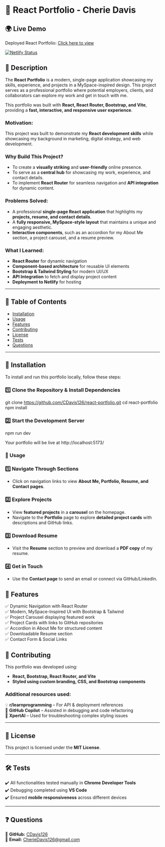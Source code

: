 # 🚀 React Portfolio - Cherie Davis

## 🌍 Live Demo  
Deployed React Portfolio: [Click here to view](https://67ad386a086c68b939a756a8--legendary-narwhal-1169f6.netlify.app/)

[![Netlify Status](https://api.netlify.com/api/v1/badges/b2d15881-6a13-4b17-a558-7895b1ccb46a/deploy-status)](https://app.netlify.com/sites/cheriedavisportfoilio/deploys)


## 📖 Description  
The **React Portfolio** is a modern, single-page application showcasing my skills, experience, and projects in a MySpace-inspired design. This project serves as a professional portfolio where potential employers, clients, and collaborators can explore my work and get in touch with me.

This portfolio was built with **React, React Router, Bootstrap, and Vite**, providing a **fast, interactive, and responsive user experience**.

### **Motivation:**  
This project was built to demonstrate my **React development skills** while showcasing my background in marketing, digital strategy, and web development.

### **Why Build This Project?**  
- To create a **visually striking** and **user-friendly** online presence.  
- To serve as a **central hub** for showcasing my work, experience, and contact details.  
- To implement **React Router** for seamless navigation and **API integration** for dynamic content.

### **Problems Solved:**  
- A professional **single-page React application** that highlights my **projects, resume, and contact details**.  
- A **fully responsive, MySpace-style layout** that maintains a unique and engaging aesthetic.  
- **Interactive components**, such as an accordion for my About Me section, a project carousel, and a resume preview.

### **What I Learned:**  
- **React Router** for dynamic navigation  
- **Component-based architecture** for reusable UI elements  
- **Bootstrap & Tailwind Styling** for modern UI/UX  
- **API Integration** to fetch and display project content  
- **Deployment to Netlify** for hosting  

---

## 📌 Table of Contents  
- [Installation](#installation)  
- [Usage](#usage)  
- [Features](#features)  
- [Contributing](#contributing)  
- [License](#license)  
- [Tests](#tests)  
- [Questions](#questions)  

---

## 🔧 Installation  
To install and run this portfolio locally, follow these steps:

### **1️⃣ Clone the Repository & Install Dependencies**  

git clone https://github.com/CDavis126/react-portfolio.git
cd react-portfolio
npm install

### **2️⃣ Start the Development Server**  

npm run dev

Your portfolio will be live at http://localhost:5173/

### 🎯 Usage  

### **1️⃣ Navigate Through Sections**  
- Click on navigation links to view **About Me, Portfolio, Resume, and Contact pages**.  

### **2️⃣ Explore Projects**  
- View **featured projects** in a **carousel** on the homepage.  
- Navigate to the **Portfolio** page to explore **detailed project cards** with descriptions and GitHub links.

### **3️⃣ Download Resume**  
- Visit the **Resume** section to preview and download a **PDF copy** of my resume.

### **4️⃣ Get in Touch**  
- Use the **Contact page** to send an email or connect via GitHub/LinkedIn.  

## 🚀 Features  
✅ Dynamic Navigation with React Router  
✅ Modern, MySpace-Inspired UI with Bootstrap & Tailwind  
✅ Project Carousel displaying featured work  
✅ Project Cards with links to GitHub repositories  
✅ Accordion in About Me for structured content  
✅ Downloadable Resume section  
✅ Contact Form & Social Links  

## 🤝 Contributing  
This portfolio was developed using:  

- **React, Bootstrap, React Router, and Vite**  
- **Styled using custom branding, CSS, and Bootstrap components**  

### Additional resources used:  
💡 **r/learnprogramming** – For API & deployment references  
🤖 **GitHub Copilot** – Assisted in debugging and code refactoring  
🧠 **XpertAI** – Used for troubleshooting complex styling issues  

---

## 📜 License  
This project is licensed under the **MIT License**.  

---

## 🛠 Tests  
✔️ All functionalities tested manually in **Chrome Developer Tools**  
✔️ Debugging completed using **VS Code**  
✔️ Ensured **mobile responsiveness** across different devices  

---

## ❓ Questions  
📌 **GitHub:** [CDavis126](https://github.com/CDavis126)  
📌 **Email:** [CherieDavis126@gmail.com](mailto:CherieDavis126@gmail.com)  

